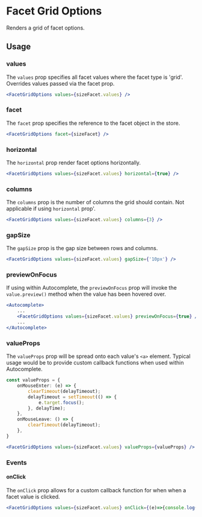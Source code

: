 # Facet Grid Options

Renders a grid of facet options.

## Usage

### values
The `values` prop specifies all facet values where the facet type is 'grid'. Overrides values passed via the facet prop. 

```jsx
<FacetGridOptions values={sizeFacet.values} />
```

### facet
The `facet` prop specifies the reference to the facet object in the store.

```jsx
<FacetGridOptions facet={sizeFacet} />
```

### horizontal
The `horizontal` prop render facet options horizontally.

```jsx
<FacetGridOptions values={sizeFacet.values} horizontal={true} />
```

### columns
The `columns` prop is the number of columns the grid should contain. Not applicable if using `horizontal` prop'.

```jsx
<FacetGridOptions values={sizeFacet.values} columns={3} />
```

### gapSize
The `gapSize` prop is the gap size between rows and columns.

```jsx
<FacetGridOptions values={sizeFacet.values} gapSize={'10px'} />
```

### previewOnFocus
If using within Autocomplete, the `previewOnFocus` prop will invoke the `value.preview()` method when the value has been hovered over. 

```jsx
<Autocomplete>
	...
	<FacetGridOptions values={sizeFacet.values} previewOnFocus={true} />
	...
</Autocomplete>
```

### valueProps
The `valueProps` prop will be spread onto each value's `<a>` element. Typical usage would be to provide custom callback functions when used within Autocomplete.

```typescript
const valueProps = {
	onMouseEnter: (e) => {
		clearTimeout(delayTimeout);
		delayTimeout = setTimeout(() => {
			e.target.focus();
		}, delayTime);
	},
	onMouseLeave: () => {
		clearTimeout(delayTimeout);
	},
}
```

```jsx
<FacetGridOptions values={sizeFacet.values} valueProps={valueProps} />
```

### Events

#### onClick
The `onClick` prop allows for a custom callback function for when when a facet value is clicked.

```jsx
<FacetGridOptions values={sizeFacet.values} onClick={(e)=>{console.log(e)}} />
```
